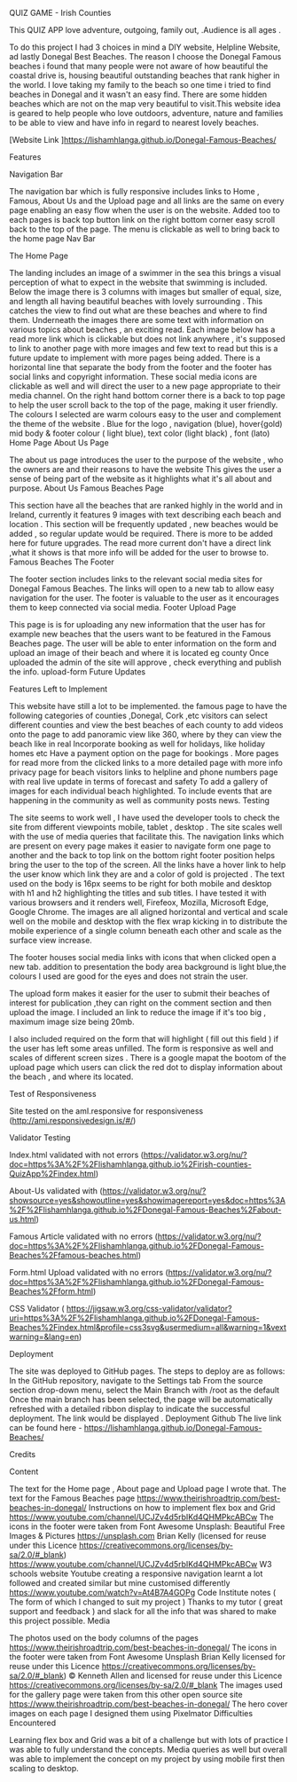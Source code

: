 QUIZ GAME - Irish Counties

This QUIZ APP love adventure, outgoing, family out, .Audience is all ages .

To do this project I had 3 choices in mind a DIY website, Helpline Website, ad lastly Donegal Best Beaches. The reason I choose the Donegal Famous beaches i found that many people were not aware of how beautiful the coastal drive is, housing beautiful outstanding beaches that rank higher in the world. I love taking my family to the beach so one time i tried to find beaches in Donegal and it wasn't an easy find. There are some hidden beaches which are not on the map very beautiful to visit.This website idea is geared to help people who love outdoors, adventure, nature and families to be able to view and have info in regard to nearest lovely beaches.

[Website Link ]https://lishamhlanga.github.io/Donegal-Famous-Beaches/

Features

Navigation Bar

The navigation bar which is fully responsive includes links to Home , Famous, About Us and the Upload page and all links are the same on every page enabling an easy flow when the user is on the website.
Added too to each pages is back top button link on the right bottom corner easy scroll back to the top of the page.
The menu is clickable as well to bring back to the home page
Nav Bar

The Home Page

The landing includes an image of a swimmer in the sea this brings a visual perception of what to expect in the website that swimming is included.
Below the image there is 3 columns with images but smaller of equal, size, and length all having beautiful beaches with lovely surrounding . This catches the view to find out what are these beaches and where to find them.
Underneath the images there are some text with information on various topics about beaches , an exciting read.
Each image below has a read more link which is clickable but does not link anywhere , it's supposed to link to another page with more images and few text to read but this is a future update to implement with more pages being added.
There is a horizontal line that separate the body from the footer and the footer has social links and copyright information. These social media icons are clickable as well and will direct the user to a new page appropriate to their media channel.
On the right hand bottom corner there is a back to top page to help the user scroll back to the top of the page, making it user friendly.
The colours I selected are warm colours easy to the user and complement the theme of the website . Blue for the logo , navigation (blue), hover{gold) mid body & footer colour ( light blue), text color (light black) , font (lato) Home Page
About Us Page

The about us page introduces the user to the purpose of the website , who the owners are and their reasons to have the website
This gives the user a sense of being part of the website as it highlights what it's all about and purpose. About Us
Famous Beaches Page

This section have all the beaches that are ranked highly in the world and in Ireland, currently it features 9 images with text describing each beach and location .
This section will be frequently updated , new beaches would be added , so regular update would be required.
There is more to be added here for future upgrades.
The read more current don't have a direct link ,what it shows is that more info will be added for the user to browse to. Famous Beaches
The Footer

The footer section includes links to the relevant social media sites for Donegal Famous Beaches. The links will open to a new tab to allow easy navigation for the user.
The footer is valuable to the user as it encourages them to keep connected via social media. Footer
Upload Page

This page is is for uploading any new information that the user has for example new beaches that the users want to be featured in the Famous Beaches page.
The user will be able to enter information on the form and upload an image of their beach and where it is located eg county
Once uploaded the admin of the site will approve , check everything and publish the info. upload-form
Future Updates

Features Left to Implement

This website have still a lot to be implemented.
the famous page to have the following
categories of counties ,Donegal, Cork ,etc
visitors can select different counties and view the best beaches of each county
to add videos onto the page
to add panoramic view like 360, where by they can view the beach like in real
Incorporate booking as well for holidays, like holiday homes etc
Have a payment option on the page for bookings .
More pages for read more from the clicked links to a more detailed page with more info
privacy page for beach visitors
links to helpline and phone numbers
page with real live update in terms of forecast and safety
To add a gallery of images for each individual beach highlighted.
To include events that are happening in the community as well as community posts news.
Testing

The site seems to work well , I have used the developer tools to check the site from different viewpoints mobile, tablet , desktop . The site scales well with the use of media queries that facilitate this. The navigation links which are present on every page makes it easier to navigate form one page to another and the back to top link on the bottom right footer position helps bring the user to the top of the screen. All the links have a hover link to help the user know which link they are and a color of gold is projected . The text used on the body is 16px seems to be right for both mobile and desktop with h1 and h2 highlighting the titles and sub titles. I have tested it with various browsers and it renders well, Firefeox, Mozilla, Microsoft Edge, Google Chrome. The images are all aligned horizontal and vertical and scale well on the mobile and desktop with the flex wrap kicking in to distribute the mobile experience of a single column beneath each other and scale as the surface view increase.

The footer houses social media links with icons that when clicked open a new tab. addition to presentation the body area background is light blue,the colours I used are good for the eyes and does not strain the user.

The upload form makes it easier for the user to submit their beaches of interest for publication ,they can right on the comment section and then upload the image. I included an link to reduce the image if it's too big , maximum image size being 20mb.

I also included required on the form that will highlight ( fill out this field ) if the user has left some areas unfilled. The form is responsive as well and scales of different screen sizes . There is a google mapat the bootom of the upload page which users can click the red dot to display information about the beach , and where its located.

Test of Responsiveness

Site tested on the amI.responsive for responsiveness (http://ami.responsivedesign.is/#/)

Validator Testing

Index.html validated with not errors (https://validator.w3.org/nu/?doc=https%3A%2F%2Flishamhlanga.github.io%2Firish-counties-QuizApp%2Findex.html)

About-Us validated with (https://validator.w3.org/nu/?showsource=yes&showoutline=yes&showimagereport=yes&doc=https%3A%2F%2Flishamhlanga.github.io%2FDonegal-Famous-Beaches%2Fabout-us.html)

Famous Article validated with no errors (https://validator.w3.org/nu/?doc=https%3A%2F%2Flishamhlanga.github.io%2FDonegal-Famous-Beaches%2Ffamous-beaches.html)

Form.html Upload validated with no errors (https://validator.w3.org/nu/?doc=https%3A%2F%2Flishamhlanga.github.io%2FDonegal-Famous-Beaches%2Fform.html)

CSS Validator ( https://jigsaw.w3.org/css-validator/validator?uri=https%3A%2F%2Flishamhlanga.github.io%2FDonegal-Famous-Beaches%2Findex.html&profile=css3svg&usermedium=all&warning=1&vextwarning=&lang=en)

Deployment

The site was deployed to GitHub pages. The steps to deploy are as follows:
In the GitHub repository, navigate to the Settings tab
From the source section drop-down menu, select the Main Branch with /root as the default
Once the main branch has been selected, the page will be automatically refreshed with a detailed ribbon display to indicate the successful deployment.
The link would be displayed . Deployment Github
The live link can be found here - https://lishamhlanga.github.io/Donegal-Famous-Beaches/

Credits

Content

The text for the Home page , About page and Upload page I wrote that.
The text for the Famous Beaches page https://www.theirishroadtrip.com/best-beaches-in-donegal/
Instructions on how to implement flex box and Grid https://www.youtube.com/channel/UCJZv4d5rbIKd4QHMPkcABCw
The icons in the footer were taken from Font Awesome
Unsplash: Beautiful Free Images & Pictures https://unsplash.com
Brian Kelly (licensed for reuse under this Licence https://creativecommons.org/licenses/by-sa/2.0/#_blank)
https://www.youtube.com/channel/UCJZv4d5rbIKd4QHMPkcABCw
W3 schools website
Youtube creating a responsive navigation learnt a lot followed and created similar but mine customised differently https://www.youtube.com/watch?v=At4B7A4GOPg
Code Institute notes ( The form of which I changed to suit my project )
Thanks to my tutor ( great support and feedback ) and slack for all the info that was shared to make this project possible.
Media

The photos used on the body columns of the pages https://www.theirishroadtrip.com/best-beaches-in-donegal/ The icons in the footer were taken from Font Awesome
Unsplash
Brian Kelly licensed for reuse under this Licence https://creativecommons.org/licenses/by-sa/2.0/#_blank)
© Kenneth Allen and licensed for reuse under this Licence https://creativecommons.org/licenses/by-sa/2.0/#_blank
The images used for the gallery page were taken from this other open source site https://www.theirishroadtrip.com/best-beaches-in-donegal/
The hero cover images on each page I designed them using Pixelmator
Difficulties Encountered

Learning flex box and Grid was a bit of a challenge but with lots of practice I was able to fully understand the concepts.
Media queries as well but overall was able to implement the concept on my project by using mobile first then scaling to desktop.